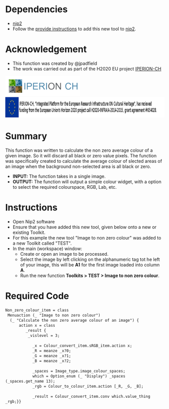 # Dependencies
* [nip2](https://github.com/libvips/nip2)
* Follow the [provide instructions](https://github.com/jpadfield/nip2-extras/blob/master/README.md) to add this new tool to [nip2](https://github.com/libvips/nip2). 

# Acknowledgement
* This function was created by @jpadfield
* The work was carried out as part of the H2020 EU project [IPERION-CH](http://www.iperionch.eu/)
<img src="https://github.com/jpadfield/nip2-extras/blob/master/graphics/IPERION-CH_logo_trans.png" height="64" alt="IPERION-CH Logo">
<img src="https://github.com/jpadfield/nip2-extras/blob/master/graphics/iperion-ch-eu-tag_black.png" height="64" alt="IPERION-CH Grant Info">

# Summary
This function was written to calculate the non zero average colour of a given image. So it will discard all black or zero value pixels. The function was specifically created to calculate the average colour of slected areas of an image when the background non-selected area is all black or zero.
* **INPUT:** The function takes in a single image.
* **OUTPUT:** The function will output a simple colour widget, with a option to select the required colourspace, RGB, Lab, etc.

# Instructions
* Open Nip2 software
* Ensure that you have added this new tool, given below onto a new or existing Toolkit.
* For this example the new tool "Image to non zero colour" was added to a new Toolkit called "TEST".
* In the main (workspace) window:
  * Create or open an image to be processed.
  * Select the image by left clicking on the alphanumeric tag tot he left of your image, this will be **A1** for the first image loaded into column **A**.
  * Run the new function **Toolkits > TEST > Image to non zero colour**.
  
# Required Code
```
Non_zero_colour_item = class
 Menuaction (_ "Image to non zero colour") 
  (_ "Calculate the non zero average colour of an image") {
	  action x = class
		 _result {
		  _vislevel = 3; 
				
			_x = Colour_convert_item.sRGB_item.action x;
			_R = meanze _x?0;
			_G = meanze _x?1;
			_B = meanze _x?2; 
					
			_spaces = Image_type.image_colour_spaces;
			which = Option_enum (_ "Display") _spaces (_spaces.get_name 13);
			_rgb = Colour_to_colour_item.action [_R, _G, _B];
					
			_result = Colour_convert_item.conv which.value_thing _rgb;}}
```
